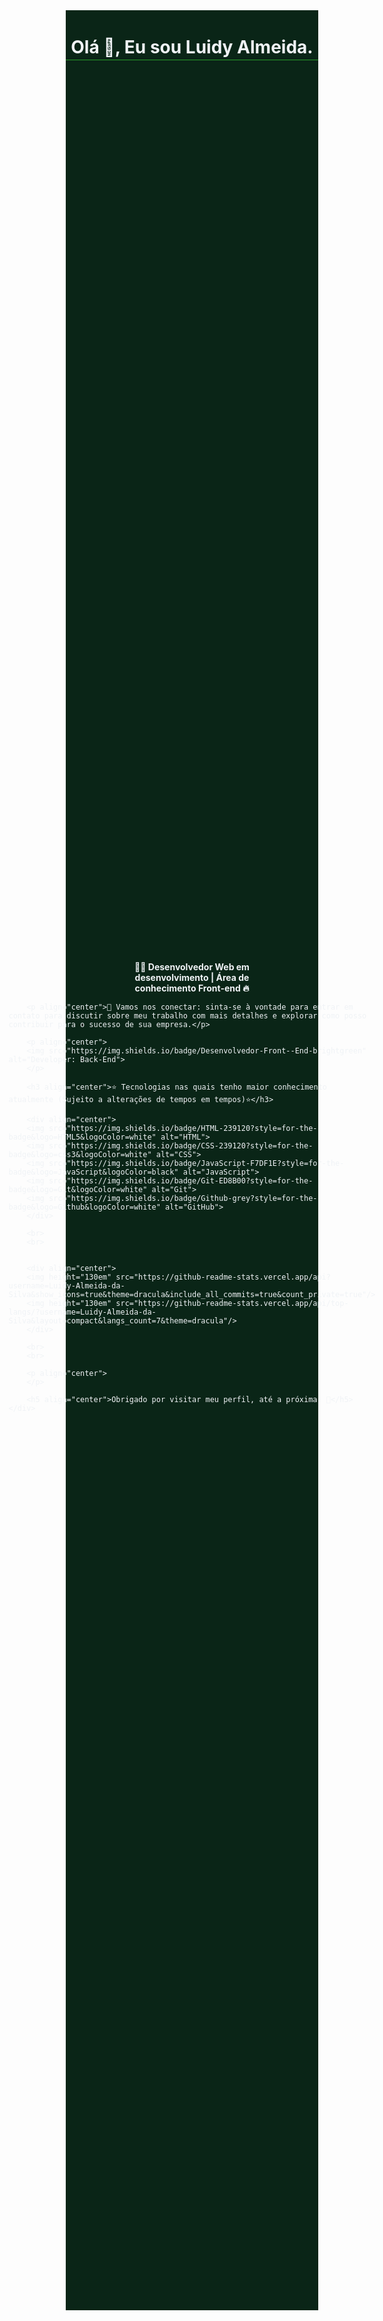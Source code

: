 <style>
    *{
        padding: 0;
        margin: 0;
        box-sizing: border-box;
    }
    .header{
        width: 100%;
        height: 80px;
        background-color: rgb(10 37 23);
        border-bottom: 1px solid rgb(41, 155, 41);
    }
    .ola{
        width: 100%;
        height: 100%;
        display: flex;
        justify-content: center;
        align-items: center;
        color: rgb(240, 243, 246);
    }
    .main{
        width: 100%;
        height: 90vh;
        padding: 0 20%;
        color: rgb(240, 243, 246);
        background-color: rgb(10 37 23);
    }
    .section{
        width: 100%;
        height: 100%;
        display: flex;
        flex-direction: column;
        justify-content: center;
        align-items: center;

    }
</style>
<div class="header">
    <div class="ola">
        <h1>Olá 👋, Eu sou Luidy Almeida.</h1>
    </div>
    
</div>

<div class="main">
    <div class="section">
        <h4 align="center">👨‍💻 Desenvolvedor Web em desenvolvimento | Área de conhecimento Front-end 🔥</h4>

    
        <p align="center">📩 Vamos nos conectar: ​​sinta-se à vontade para entrar em contato para discutir sobre meu trabalho com mais detalhes e explorar como posso contribuir para o sucesso de sua empresa.</p>
        
        <p align="center">
        <img src="https://img.shields.io/badge/Desenvolvedor-Front--End-brightgreen" alt="Developer: Back-End">
        </p>
        
        <h3 align="center">⭐ Tecnologias nas quais tenho maior conhecimento atualmente (Sujeito a alterações de tempos em tempos)⭐</h3>
        
        <div align="center">
        <img src="https://img.shields.io/badge/HTML-239120?style=for-the-badge&logo=HTML5&logoColor=white" alt="HTML">
        <img src="https://img.shields.io/badge/CSS-239120?style=for-the-badge&logo=css3&logoColor=white" alt="CSS">
        <img src="https://img.shields.io/badge/JavaScript-F7DF1E?style=for-the-badge&logo=JavaScript&logoColor=black" alt="JavaScript">
        <img src="https://img.shields.io/badge/Git-ED8B00?style=for-the-badge&logo=Git&logoColor=white" alt="Git">
        <img src="https://img.shields.io/badge/Github-grey?style=for-the-badge&logo=Github&logoColor=white" alt="GitHub">
        </div>
        
        <br>
        <br>
        
        
        <div align="center">
        <img height="130em" src="https://github-readme-stats.vercel.app/api?username=Luidy-Almeida-da-Silva&show_icons=true&theme=dracula&include_all_commits=true&count_private=true"/>
        <img height="130em" src="https://github-readme-stats.vercel.app/api/top-langs/?username=Luidy-Almeida-da-Silva&layout=compact&langs_count=7&theme=dracula"/>
        </div>
        
        <br> 
        <br> 
        
        <p align="center">
        </p>
        
        <h5 align="center">Obrigado por visitar meu perfil, até a próxima! 👋</h5>
    </div>
    
</div>
